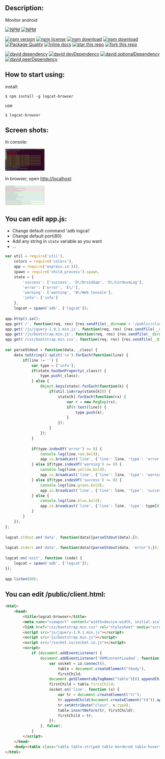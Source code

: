 ## Description:

 Monitor android
 
[![NPM](https://nodei.co/npm/logcat-browser.png?downloads=true&downloadRank=true&stars=true)](https://nodei.co/npm/logcat-browser/) 
[![NPM](https://nodei.co/npm-dl/logcat-browser.png?months=9&height=3)](https://nodei.co/npm/logcat-browser/)

[![npm version](https://img.shields.io/npm/v/logcat-browser.svg)](https://www.npmjs.com/package/logcat-browser)
[![npm license](https://img.shields.io/npm/l/logcat-browser.svg)](https://www.npmjs.com/package/logcat-browser)
[![npm download](https://img.shields.io/npm/dm/logcat-browser.svg)](https://www.npmjs.com/package/logcat-browser)
[![npm download](https://img.shields.io/npm/dt/logcat-browser.svg)](https://www.npmjs.com/package/logcat-browser)
[![Package Quality](http://npm.packagequality.com/shield/logcat-browser.svg)](http://packagequality.com/#?package=logcat-browser)
[![Inline docs](http://inch-ci.org/github/HansHammel/logcat-browser.svg?branch=master)](http://inch-ci.org/github/HansHammel/logcat-browser)
[![star this repo](http://githubbadges.com/star.svg?user=HansHammel&repo=logcat-browser&style=flat&color=fff&background=007ec6)](https://github.com/HansHammel/logcat-browser)
[![fork this repo](http://githubbadges.com/fork.svg?user=HansHammel&repo=logcat-browser&style=flat&color=fff&background=007ec6)](https://github.com/HansHammel/logcat-browser/fork)

[![david dependency](https://img.shields.io/david/HansHammel/logcat-browser.svg)](https://david-dm.org/HansHammel/logcat-browser)
[![david devDependency](https://img.shields.io/david/dev/HansHammel/logcat-browser.svg)](https://david-dm.org/HansHammel/logcat-browser)
[![david optionalDependency](https://img.shields.io/david/optional/HansHammel/logcat-browser.svg)](https://david-dm.org/HansHammel/logcat-browser)
[![david peerDependency](https://img.shields.io/david/peer/HansHammel/logcat-browser.svg)](https://david-dm.org/HansHammel/logcat-browser)

## How to start using:

 install:

    $ npm install -g logcat-browser

 use

    $ logcat-browser

## Screen shots:

 In console:

[ ![alt](screenshot/console-128x128.png) ](screenshot/console.png)

 In browser, open <http://localhost>:

[ ![alt](screenshot/web-128x128.png) ](screenshot/web.png)

## You can edit app.js:

  * Change default command 'adb logcat'
  * Change default port(80)
  * Add any string in `state` variable as you want
  * ...

```js
var util = require('util'),
	colors = require('colors'),
	app = require('express.io')(),
	spawn = require('child_process').spawn,
	state = {
		'success': ['success', 'D\/DroidGap', 'D\/CordovaLog'],
		'error': ['error', 'E\/'],
		'warning': ['warning', 'W\/Web Console'],
		'info': ['info']
	},
	logcat = spawn('adb', ['logcat']);

app.http().io();
app.get('/', function(req, res) {res.sendfile(__dirname + '/public/client.html');});
app.get('/js/jquery-1.9.1.min.js', function(req, res) {res.sendfile(__dirname + '/public/js/jquery-1.9.1.min.js');});
app.get('/js/bootstrap.min.js', function(req, res) {res.sendfile(__dirname + '/public/js/bootstrap.min.js');});
app.get('/css/bootstrap.min.css', function(req, res) {res.sendfile(__dirname + '/public/css/bootstrap.min.css');});

var parseStdout = function(data, _class) {
	data.toString().split('\n').forEach(function(line) {
		if(line != '') {
			var type = ['info'];
			if(state.hasOwnProperty(_class)) {
				type.push(_class);
			} else {
				Object.keys(state).forEach(function(k) {
					if(util.isArray(state[k])) {
						state[k].forEach(function(rx) {
							var r = new RegExp(rx);
							if(r.test(line)) {
								type.push(k);
							}
						});
					}
				});
			}
			
			if(type.indexOf('error') >= 0) {
				console.log(line.red.bold);
				app.io.broadcast('line', {'line': line, 'type': 'error'});
			} else if(type.indexOf('warning') >= 0) {
				console.log(line.yellow.bold);
				app.io.broadcast('line', {'line': line, 'type': 'warning'});
			} else if(type.indexOf('success') >= 0) {
				console.log(line.green.bold);
				app.io.broadcast('line', {'line': line, 'type': 'success'});
			} else {
				console.log(line.blue.bold);
				app.io.broadcast('line', {'line': line, 'type': type[0]});
			}
		}
	});
};

logcat.stdout.on('data', function(data){parseStdout(data);});

logcat.stderr.on('data', function(data){parseStdout(data, 'error');});

logcat.on('exit', function (code) {
	logcat = spawn('adb', ['logcat']);
});

app.listen(80);
```

## You can edit /public/client.html:

```html
<html>
	<head>
		<title>logcat-browser</title>
		<meta name="viewport" content="width=device-width, initial-scale=1.0">
		<link href="css/bootstrap.min.css" rel="stylesheet" media="screen">
		<script src="js/jquery-1.9.1.min.js"></script>
		<script src="js/bootstrap.min.js"></script>
		<script src="/socket.io/socket.io.js"></script>
		<script>
			if (document.addEventListener) {
				document.addEventListener('DOMContentLoaded', function () {
					var socket = io.connect(),
                        table = document.createElement("tbody"),
                        firstChild;
					document.getElementsByTagName("table")[0].appendChild(table);
					firstChild = table.firstChild;
					socket.on('line', function (x) {
						var tr = document.createElement("tr");
						tr.appendChild(document.createElement("td")).appendChild(document.createTextNode(x.line));
						tr.setAttribute("class", x.type);
						table.insertBefore(tr, firstChild);
						firstChild = tr;
					});
				}, false);
			}
		</script>
	</head>
	<body><table class="table table-striped table-bordered table-hover"></table></body>
</html>
```

